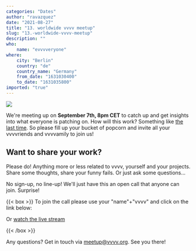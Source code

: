 ```yaml
---
categories: "Dates"
author: "ravazquez"
date: "2021-08-27"
title: "13. worldwide vvvv meetup"
slug: "13.-worldwide-vvvv-meetup"
description: ""
who: 
    name: "evvvveryone"
where: 
    city: "Berlin"
    country: "de"
    country_name: "Germany"
    from_date: "1631030400"
    to_date: "1631035800"
imported: "true"
---
```



![](Fuse.jpg) 


We're meeting up on **September 7th, 8pm CET** to catch up and get insights into what everyone is patching on. How will this work? Something like [the last time](https://www.youtube.com/watch?v=AkInLnC944w). So please fill up your bucket of popcorn and invite all your vvvvriends and vvvvamily to join us!

##  Want to share your work?
Please do! Anything more or less related to vvvv, yourself and your projects. Share some thoughts, share your funny fails. Or just ask some questions...

No sign-up, no line-up! We'll just have this an open call that anyone can join. Surprise!


{{< box >}}
To join the call please use your "name"+"vvvv" and click on the link below:

[](https://us02web.zoom.us/j/89514628722?pwd=emo0LzNsTXhWNHlUa0JlNjdCL1JDdz09)

Or [watch the live stream](https://www.youtube.com/watch?v=2gGPh84y-mU)
{{< /box >}}

Any questions? Get in touch via meetup@vvvv.org. See you there!